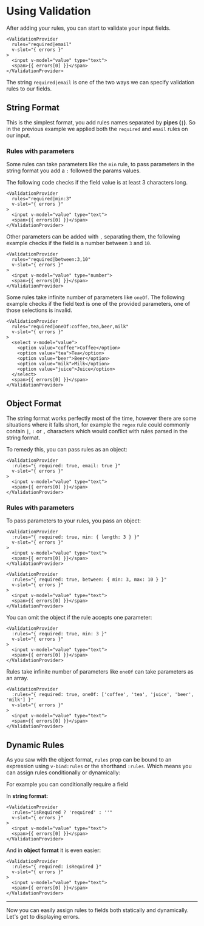 # Using Validation

After adding your rules, you can start to validate your input fields.

```vue{2}
<ValidationProvider
  rules="required|email"
  v-slot="{ errors }"
>
  <input v-model="value" type="text">
  <span>{{ errors[0] }}</span>
</ValidationProvider>
```

The string `required|email` is one of the two ways we can specify validation rules to our fields.

## String Format

This is the simplest format, you add rules names separated by **pipes (`|`)**. So in the previous example we applied both the `required` and `email` rules on our input.

### Rules with parameters

Some rules can take parameters like the `min` rule, to pass parameters in the string format you add a `:` followed the params values.

The following code checks if the field value is at least 3 characters long.

```vue{2}
<ValidationProvider
  rules="required|min:3"
  v-slot="{ errors }"
>
  <input v-model="value" type="text">
  <span>{{ errors[0] }}</span>
</ValidationProvider>
```

Other parameters can be added with `,` separating them, the following example checks if the field is a number between `3` and `10`.

```vue{2}
<ValidationProvider
  rules="required|between:3,10"
  v-slot="{ errors }"
>
  <input v-model="value" type="number">
  <span>{{ errors[0] }}</span>
</ValidationProvider>
```

Some rules take infinite number of parameters like `oneOf`. The following example checks if the field text is one of the provided parameters, one of those selections is invalid.

<RuleDemo
type="select"
rule="required|oneOf:coffee,tea,beer,milk"
:options="[{ text: 'Coffee', value: 'coffee' }, { text: 'Tea', value: 'tea' }, { text: 'Beer', value: 'beer' }, { text: 'Milk', value: 'milk' }, { text: 'Juice', value: 'juice' }]"></RuleDemo>

```vue{3}
<ValidationProvider
  rules="required|oneOf:coffee,tea,beer,milk"
  v-slot="{ errors }"
>
  <select v-model="value">
    <option value="coffee">Coffee</option>
    <option value="tea">Tea</option>
    <option value="beer">Beer</option>
    <option value="milk">Milk</option>
    <option value="juice">Juice</option>
  </select>
  <span>{{ errors[0] }}</span>
</ValidationProvider>
```

## Object Format

The string format works perfectly most of the time, however there are some situations where it falls short, for example the `regex` rule could commonly contain `|`, `:` or `,` characters which would conflict with rules parsed in the string format.

To remedy this, you can pass rules as an object:

```vue{2}
<ValidationProvider
  :rules="{ required: true, email: true }"
  v-slot="{ errors }"
>
  <input v-model="value" type="text">
  <span>{{ errors[0] }}</span>
</ValidationProvider>
```

### Rules with parameters

To pass parameters to your rules, you pass an object:

```vue{2}
<ValidationProvider
  :rules="{ required: true, min: { length: 3 } }"
  v-slot="{ errors }"
>
  <input v-model="value" type="text">
  <span>{{ errors[0] }}</span>
</ValidationProvider>
```

```vue{2}
<ValidationProvider
  :rules="{ required: true, between: { min: 3, max: 10 } }"
  v-slot="{ errors }"
>
  <input v-model="value" type="text">
  <span>{{ errors[0] }}</span>
</ValidationProvider>
```

You can omit the object if the rule accepts one parameter:

```vue{2}
<ValidationProvider
  :rules="{ required: true, min: 3 }"
  v-slot="{ errors }"
>
  <input v-model="value" type="text">
  <span>{{ errors[0] }}</span>
</ValidationProvider>
```

Rules take infinite number of parameters like `oneOf` can take parameters as an array.

```vue{2}
<ValidationProvider
  :rules="{ required: true, oneOf: ['coffee', 'tea', 'juice', 'beer', 'milk'] }"
  v-slot="{ errors }"
>
  <input v-model="value" type="text">
  <span>{{ errors[0] }}</span>
</ValidationProvider>
```

## Dynamic Rules

As you saw with the object format, `rules` prop can be bound to an expression using `v-bind:rules` or the shorthand `:rules`. Which means you can assign rules conditionally or dynamically:

For example you can conditionally require a field

In **string format:**

```vue{2}
<ValidationProvider
  :rules="isRequired ? 'required' : ''"
  v-slot="{ errors }"
>
  <input v-model="value" type="text">
  <span>{{ errors[0] }}</span>
</ValidationProvider>
```

And in **object format** it is even easier:

```vue{2}
<ValidationProvider
  :rules="{ required: isRequired }"
  v-slot="{ errors }"
>
  <input v-model="value" type="text">
  <span>{{ errors[0] }}</span>
</ValidationProvider>
```

---

Now you can easily assign rules to fields both statically and dynamically. Let's get to displaying errors.

<script>
export default {
  data: () => ({ values: {} })
};
</script>
